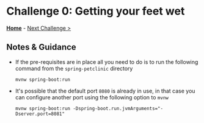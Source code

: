 # Challenge 0: Getting your feet wet

**[Home](../README.md)** - [Next Challenge >](./solution-01.md)

## Notes & Guidance

- If the pre-requisites are in place all you need to do is to run the following command from the `spring-petclinic` directory

    ```shell
    mvnw spring-boot:run
    ```

- It's possible that the default port `8080` is already in use, in that case you can configure another port using the following option to `mvnw`

    ```shell
    mvnw spring-boot:run -Dspring-boot.run.jvmArguments="-Dserver.port=8081"
    ```
